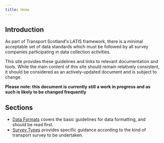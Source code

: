 ```yaml
---
title: Home
---
```


## Introduction

As part of Transport Scotland's LATIS framework, there is a minimal acceptable set of data standards which must be followed by all survey companies participating in data collection activities.

This site provides these guidelines and links to relevant documentation and tools. While the main content of this site should remain relatively consistent, it should be considered as an actively-updated document and is subject to change. 

**Please note: this document is currently still a work in progress and as such is likely to be changed frequently**

## Sections
- [Data Formats](data_formats.md) covers the basic guidelines for data formatting, and should be read first.
- [Survey Types](survey_types/index.md) provides specific guidance according to the kind of transport survey to be undertaken.
